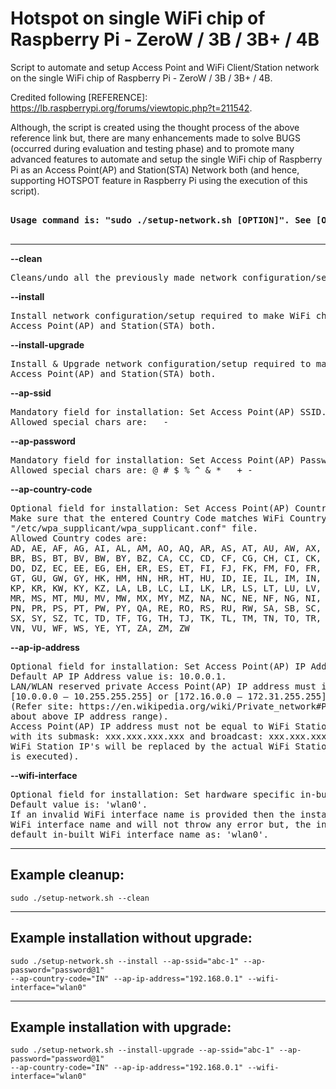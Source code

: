 # Hotspot on single WiFi chip of Raspberry Pi - ZeroW / 3B / 3B+ / 4B

Script to  automate and setup Access Point and WiFi Client/Station network on the single WiFi chip of Raspberry Pi - ZeroW / 3B / 3B+ / 4B.

Credited following [REFERENCE]: https://lb.raspberrypi.org/forums/viewtopic.php?t=211542.

Although, the script is created using the thought process of the above reference link but, there are many enhancements made to solve BUGS (occurred during evaluation and testing phase) and to promote many advanced features to automate and setup the single WiFi chip of Raspberry Pi as an Access Point(AP) and Station(STA) Network both (and hence, supporting HOTSPOT feature in Raspberry Pi using the execution of this script).

<pre>
<strong>
Usage command is: "sudo ./setup-network.sh [OPTION]". See [OPTION] below:
</strong>
</pre>
________________________________________________________________________________

<strong>--clean</strong>
<pre>Cleans/undo all the previously made network configuration/setup.</pre>

<strong>--install</strong>
<pre>Install network configuration/setup required to make WiFi chip as 
Access Point(AP) and Station(STA) both.</pre>

<strong>--install-upgrade</strong>
<pre>Install & Upgrade network configuration/setup required to make WiFi chip as 
Access Point(AP) and Station(STA) both.</pre>

<strong>--ap-ssid</strong>
<pre>Mandatory field for installation: Set Access Point(AP) SSID. Atleast 3 chars long. 
Allowed special chars are: _ - </pre>

<strong>--ap-password</strong>
<pre>Mandatory field for installation: Set Access Point(AP) Password. Atleast 8 chars long. 
Allowed special chars are: @ # $ % ^ & * _ + -</pre>

<strong>--ap-country-code</strong>
<pre>Optional field for installation: Set Access Point(AP) Country Code. Default value is: IN. 
Make sure that the entered Country Code matches WiFi Country Code if it exists in 
"/etc/wpa_supplicant/wpa_supplicant.conf" file.
Allowed Country codes are: 
AD, AE, AF, AG, AI, AL, AM, AO, AQ, AR, AS, AT, AU, AW, AX, AZ, BA, BB, BD, BE, BF, BG, BH, BI, BJ, BL, BM, BN, BO, BQ,
BR, BS, BT, BV, BW, BY, BZ, CA, CC, CD, CF, CG, CH, CI, CK, CL, CM, CN, CO, CR, CU, CV, CW, CX, CY, CZ, DE, DJ, DK, DM,
DO, DZ, EC, EE, EG, EH, ER, ES, ET, FI, FJ, FK, FM, FO, FR, GA, GB, GD, GE, GF, GG, GH, GI, GL, GM, GN, GP, GQ, GR, GS,
GT, GU, GW, GY, HK, HM, HN, HR, HT, HU, ID, IE, IL, IM, IN, IO, IQ, IR, IS, IT, JE, JM, JO, JP, KE, KG, KH, KI, KM, KN,
KP, KR, KW, KY, KZ, LA, LB, LC, LI, LK, LR, LS, LT, LU, LV, LY, MA, MC, MD, ME, MF, MG, MH, MK, ML, MM, MN, MO, MP, MQ,
MR, MS, MT, MU, MV, MW, MX, MY, MZ, NA, NC, NE, NF, NG, NI, NL, NO, NP, NR, NU, NZ, OM, PA, PE, PF, PG, PH, PK, PL, PM,
PN, PR, PS, PT, PW, PY, QA, RE, RO, RS, RU, RW, SA, SB, SC, SD, SE, SG, SH, SI, SJ, SK, SL, SM, SN, SO, SR, SS, ST, SV,
SX, SY, SZ, TC, TD, TF, TG, TH, TJ, TK, TL, TM, TN, TO, TR, TT, TV, TW, TZ, UA, UG, UM, US, UY, UZ, VA, VC, VE, VG, VI,
VN, VU, WF, WS, YE, YT, ZA, ZM, ZW</pre>

<strong>--ap-ip-address</strong>
<pre>Optional field for installation: Set Access Point(AP) IP Address. 
Default AP IP Address value is: 10.0.0.1. 
LAN/WLAN reserved private Access Point(AP) IP address must in the below range:
[10.0.0.0 – 10.255.255.255] or [172.16.0.0 – 172.31.255.255] or [192.168.0.0 – 192.168.255.255]
(Refer site: https://en.wikipedia.org/wiki/Private_network#Private_IPv4_addresses to know more 
about above IP address range).
Access Point(AP) IP address must not be equal to WiFi Station(wlan0) IP address: xxx.xxx.xxx.xxx 
with its submask: xxx.xxx.xxx.xxx and broadcast: xxx.xxx.xxx.xxx (where, the suffix xxx in the
WiFi Station IP's will be replaced by the actual WiFi Station IP's of the device once the script
is executed).
</pre>

<strong>--wifi-interface</strong>
<pre>Optional field for installation: Set hardware specific in-built WiFi interface name to be used. 
Default value is: 'wlan0'.
If an invalid WiFi interface name is provided then the installation will disregard this 
WiFi interface name and will not throw any error but, the installation will proceed with 
default in-built WiFi interface name as: 'wlan0'.
</pre>
	
----------------------------------------------------------------------------
Example cleanup:
----------------------------------------------------------------------------
<pre><code>sudo ./setup-network.sh --clean</code></pre>

----------------------------------------------------------------------------
Example installation without upgrade: 
----------------------------------------------------------------------------
<pre><code>sudo ./setup-network.sh --install --ap-ssid="abc-1" --ap-password="password@1" 
--ap-country-code="IN" --ap-ip-address="192.168.0.1" --wifi-interface="wlan0"</code></pre>

----------------------------------------------------------------------------
Example installation with upgrade: 
----------------------------------------------------------------------------
<pre><code>sudo ./setup-network.sh --install-upgrade --ap-ssid="abc-1" --ap-password="password@1" 
--ap-country-code="IN" --ap-ip-address="192.168.0.1" --wifi-interface="wlan0"</code></pre>

